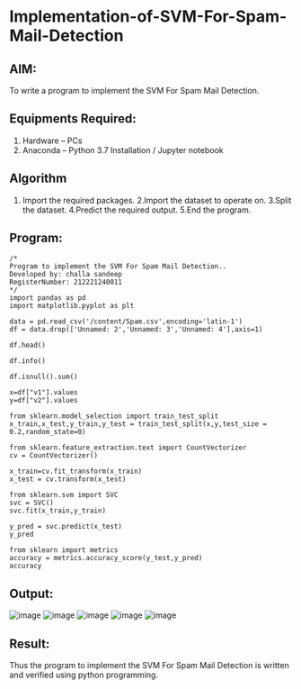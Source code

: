 # Implementation-of-SVM-For-Spam-Mail-Detection

## AIM:
To write a program to implement the SVM For Spam Mail Detection.

## Equipments Required:
1. Hardware – PCs
2. Anaconda – Python 3.7 Installation / Jupyter notebook

## Algorithm
1. Import the required packages.
2.Import the dataset to operate on.
3.Split the dataset.
4.Predict the required output.
5.End the program.

## Program:

```
/*
Program to implement the SVM For Spam Mail Detection..
Developed by: challa sandeep
RegisterNumber: 212221240011
*/
import pandas as pd
import matplotlib.pyplot as plt

data = pd.read_csv('/content/Spam.csv',encoding='latin-1')
df = data.drop(['Unnamed: 2','Unnamed: 3','Unnamed: 4'],axis=1)

df.head()

df.info()

df.isnull().sum()

x=df["v1"].values
y=df["v2"].values

from sklearn.model_selection import train_test_split
x_train,x_test,y_train,y_test = train_test_split(x,y,test_size = 0.2,random_state=0)

from sklearn.feature_extraction.text import CountVectorizer
cv = CountVectorizer()

x_train=cv.fit_transform(x_train)
x_test = cv.transform(x_test)

from sklearn.svm import SVC
svc = SVC()
svc.fit(x_train,y_train)

y_pred = svc.predict(x_test)
y_pred

from sklearn import metrics
accuracy = metrics.accuracy_score(y_test,y_pred)
accuracy

```

## Output:
![image](https://github.com/AkilaMohan/Implementation-of-SVM-For-Spam-Mail-Detection/assets/96000574/6aa9e476-0e1f-42ce-8a00-ba004caf36d3)
![image](https://github.com/AkilaMohan/Implementation-of-SVM-For-Spam-Mail-Detection/assets/96000574/25f3b683-4775-41da-b57e-d7f3039017e0)
![image](https://github.com/AkilaMohan/Implementation-of-SVM-For-Spam-Mail-Detection/assets/96000574/814d650a-12e3-4ae3-b832-a1159aca8cec)
![image](https://github.com/AkilaMohan/Implementation-of-SVM-For-Spam-Mail-Detection/assets/96000574/f9478418-2fa8-48ef-90bc-5691c75d43c2)
![image](https://github.com/AkilaMohan/Implementation-of-SVM-For-Spam-Mail-Detection/assets/96000574/7042ba58-f04f-4f5b-9f34-d51096b4bf1a)



## Result:
Thus the program to implement the SVM For Spam Mail Detection is written and verified using python programming.
